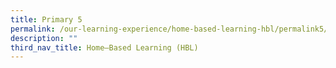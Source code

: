 ```yaml
---
title: Primary 5
permalink: /our-learning-experience/home-based-learning-hbl/permalink5/
description: ""
third_nav_title: Home–Based Learning (HBL)
---
```

